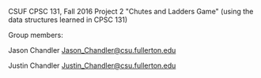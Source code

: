 CSUF CPSC 131, Fall 2016
Project 2
"Chutes and Ladders Game" (using the data structures learned in CPSC 131)

Group members:

Jason Chandler Jason_Chandler@csu.fullerton.edu

Justin Chandler Justin_Chandler@csu.fullerton.edu
